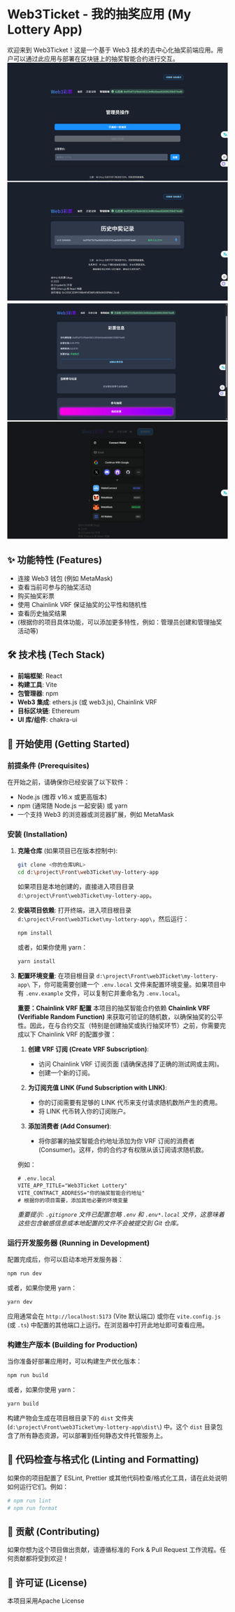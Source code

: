 # Web3Ticket - 我的抽奖应用 (My Lottery App)

欢迎来到 Web3Ticket！这是一个基于 Web3 技术的去中心化抽奖前端应用。用户可以通过此应用与部署在区块链上的抽奖智能合约进行交互。
![alt text](admin.png)
![alt text](history.png) 
![alt text](home.png)
![alt text](walletConnect.png)

## ✨ 功能特性 (Features)

*   连接 Web3 钱包 (例如 MetaMask)
*   查看当前可参与的抽奖活动
*   购买抽奖彩票
*   使用 Chainlink VRF 保证抽奖的公平性和随机性
*   查看历史抽奖结果
*   (根据你的项目具体功能，可以添加更多特性，例如：管理员创建和管理抽奖活动等)

## 🛠️ 技术栈 (Tech Stack)

*   **前端框架**: React
*   **构建工具**: Vite
*   **包管理器**: npm
*   **Web3 集成**: ethers.js (或 web3.js), Chainlink VRF
*   **目标区块链**: Ethereum
*   **UI 库/组件**: chakra-ui

## 🚀 开始使用 (Getting Started)

### 前提条件 (Prerequisites)

在开始之前，请确保你已经安装了以下软件：

*   Node.js (推荐 v16.x 或更高版本)
*   npm (通常随 Node.js 一起安装) 或 yarn
*   一个支持 Web3 的浏览器或浏览器扩展，例如 MetaMask

### 安装 (Installation)

1.  **克隆仓库** (如果项目已在版本控制中):
    ```bash
    git clone <你的仓库URL>
    cd d:\project\Front\web3Ticket\my-lottery-app
    ```
    如果项目是本地创建的，直接进入项目目录 `d:\project\Front\web3Ticket\my-lottery-app`。

2.  **安装项目依赖**:
    打开终端，进入项目根目录 `d:\project\Front\web3Ticket\my-lottery-app\`，然后运行：
    ```bash
    npm install
    ```
    或者，如果你使用 yarn：
    ```bash
    yarn install
    ```

3.  **配置环境变量**:
    在项目根目录 `d:\project\Front\web3Ticket\my-lottery-app\` 下，你可能需要创建一个 `.env.local` 文件来配置环境变量。如果项目中有 `.env.example` 文件，可以复制它并重命名为 `.env.local`。

    **重要：Chainlink VRF 配置**
    本项目的抽奖智能合约依赖 **Chainlink VRF (Verifiable Random Function)** 来获取可验证的随机数，以确保抽奖的公平性。因此，在与合约交互（特别是创建抽奖或执行抽奖环节）之前，你需要完成以下 Chainlink VRF 的配置步骤：

    1.  **创建 VRF 订阅 (Create VRF Subscription)**:
        *   访问 Chainlink VRF 订阅页面 (请确保选择了正确的测试网或主网)。
        *   创建一个新的订阅。

    2.  **为订阅充值 LINK (Fund Subscription with LINK)**:
        *   你的订阅需要有足够的 LINK 代币来支付请求随机数所产生的费用。
        *   将 LINK 代币转入你的订阅账户。

    3.  **添加消费者 (Add Consumer)**:
        *   将你部署的抽奖智能合约地址添加为你 VRF 订阅的消费者 (Consumer)。这样，你的合约才有权限从该订阅请求随机数。

    例如：
    ```env
    # .env.local
    VITE_APP_TITLE="Web3Ticket Lottery"
    VITE_CONTRACT_ADDRESS="你的抽奖智能合约地址"
    # 根据你的项目需要，添加其他必要的环境变量
    ```
    *重要提示: `.gitignore` 文件已配置忽略 `.env` 和 `.env*.local` 文件，这意味着这些包含敏感信息或本地配置的文件不会被提交到 Git 仓库。*

### 运行开发服务器 (Running in Development)

配置完成后，你可以启动本地开发服务器：

```bash
npm run dev
```
或者，如果你使用 yarn：
```bash
yarn dev
```
应用通常会在 `http://localhost:5173` (Vite 默认端口) 或你在 `vite.config.js` (或 `.ts`) 中配置的其他端口上运行。在浏览器中打开此地址即可查看应用。

### 构建生产版本 (Building for Production)

当你准备好部署应用时，可以构建生产优化版本：

```bash
npm run build
```
或者，如果你使用 yarn：
```bash
yarn build
```
构建产物会生成在项目根目录下的 `dist` 文件夹 (`d:\project\Front\web3Ticket\my-lottery-app\dist\`) 中。这个 `dist` 目录包含了所有静态资源，可以部署到任何静态文件托管服务上。

## 🧹 代码检查与格式化 (Linting and Formatting)

如果你的项目配置了 ESLint, Prettier 或其他代码检查/格式化工具，请在此处说明如何运行它们。例如：
```bash
# npm run lint
# npm run format
```

## 🤝 贡献 (Contributing)

如果你想为这个项目做出贡献，请遵循标准的 Fork & Pull Request 工作流程。任何贡献都将受到欢迎！

## 📄 许可证 (License)

本项目采用Apache License